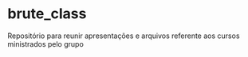 # brute_class
Repositório para reunir apresentações e arquivos referente aos cursos ministrados pelo grupo
